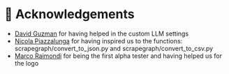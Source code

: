 # 🏒 Acknowledgements
- [David Guzman](https://www.linkedin.com/in/david-guzman-piedrahita-90a11b267/) for having helped in the custom LLM settings
- [Nicola Piazzalunga](https://github.com/nicolapiazzalunga) for having inspired us to the functions: scrapegraph/convert_to_json.py and scrapegraph/convert_to_csv.py
- [Marco Raimondi](https://www.linkedin.com/in/marco-raimondi-731419145/) for being the first alpha tester and having helped us for the logo
